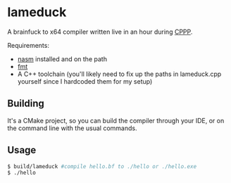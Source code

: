 lameduck
========

A brainfuck to x64 compiler written live in an hour during [CPPP](https://cppp.fr).

Requirements:

- [nasm](https://www.nasm.us/) installed and on the path
- [fmt](https://github.com/fmtlib/fmt) 
- A C++ toolchain (you'll likely need to fix up the paths in lameduck.cpp yourself since I hardcoded them for my setup)

## Building

It's a CMake project, so you can build the compiler through your IDE, or on the command line with the usual commands.

## Usage

```bash
$ build/lameduck #compile hello.bf to ./hello or ./hello.exe
$ ./hello
```
